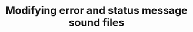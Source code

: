 ---
title: Modifying error and status message sound files
redirect_to:
  - https://www.ibm.com/support/knowledgecenter/SS7P7S_ind/watson-assistant-solutions/audio/error_messages.html
---